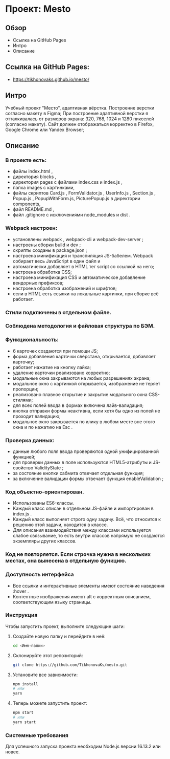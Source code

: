 # Проект: Mesto

## Обзор
* Ссылка на GitHub Pages
* Интро
* Описание

## Ссылка на GitHub Pages:
* https://tikhonovaks.github.io/mesto/

## Интро

Учебный проект "Место", адаптивная вёрстка.
Построение верстки согласно макету в Figma;
При построение адаптивной верстки я отталкивалась от размеров экрана: 320, 768, 1024 и 1280 пикселей (согласно макету).
Сайт должен отображаться корректно в Firefox, Google Chrome или Yandex Browser;

## Описание

### В проекте есть:
* файлы index.html ,
* директория blocks ,
* директория pages с файлами index.css и index.js ,
* папка images с картинками,
* файлы скриптов Сard.js , FormValidator.js , UserInfo.js , Section.js , Popup.js , PopupWithForm.js, PicturePopup.js в директории components,
* файл README.md ,
* файл .gitignore с исключениями node_modules и dist .

### Webpack настроен:
* установлены webpack , webpack-cli и webpack-dev-server ;
* настроены сборки build и dev ;
* скрипты созданы в package.json ;
* настроена минификация и транспиляция JS-бабелем. Webpack собирает весь JavaScript в один файл и
* автоматически добавляет в HTML тег script со ссылкой на него;
* настроена обработка CSS;
* настроена минификация CSS и автоматическое добавление вендорных префиксов;
* настроена обработка изображений и шрифтов;
* если в HTML есть ссылки на локальные картинки, при сборке всё работает.

### Стили подключены в отдельном файле.

### Соблюдена методология и файловая структура по БЭМ.

### Функциональность:
* 6 карточек создаются при помощи JS;
* форма добавления карточки свёрстана, открывается, добавляет карточку;
* работает нажатие на кнопку лайка;
* удаление карточки реализовано корректно;
* модальные окна закрываются на любых разрешениях экрана;
* модальное окно с картинкой открывается, изображение не теряет пропорции;
* реализовано плавное открытие и закрытие модального окна CSS-стилями;
* для всех полей ввода в формах включена лайв-валидация;
* кнопка отправки формы неактивна, если хотя бы одно из полей не проходит валидацию;
* модальное окно закрывается по клику в любом месте вне этого окна и по нажатию на Esc .

### Проверка данных:
* данные любого поля ввода проверяются одной унифицированной функцией;
* для проверки данных в поле используются HTML5-атрибуты и JS-свойство ValidityState ;
* за состояние кнопки сабмита отвечает отдельная функция;
* за включение валидации формы отвечает функция enableValidation ;

### Код объектно-ориентирован.
* Использованы ES6-классы.
* Каждый класс описан в отдельном JS-файле и импортирован в index.js .
* Каждый класс выполняет строго одну задачу. Всё, что относится к решению этой задачи, находится в
классе.
* Для описания взаимодействия между классами используется слабое связывание, то есть внутри классов
напрямую не создаются экземпляры других классов.

### Код не повторяется. Если строчка нужна в нескольких местах, она вынесена в отдельную функцию.

### Доступность интерфейса
* Все ссылки и интерактивные элементы имеют состояние наведения :hover .
* Контентные изображения имеют alt с корректным описанием, соответствующим языку страницы.

### Инструкция
Чтобы запустить проект, выполните следующие шаги:

1. Создайте новую папку и перейдите в неё:

    ```bash
    cd <Имя-папки>
    ```

2. Склонируйте этот репозиторий:

    ```bash
    git clone https://github.com/TikhonovaKs/mesto.git
    ```

3. Установите все зависимости:

    ```bash
    npm install
    # или
    yarn
    ```

4. Теперь можете запустить проект:

    ```bash
    npm start
    # или
    yarn start
    ```

### Системные требования
Для успешного запуска проекта необходим Node.js версии 16.13.2 или новее.

